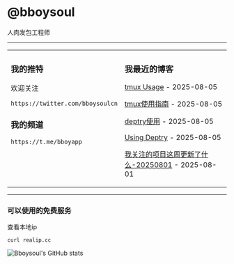 # @bboysoul

人肉发包工程师

---


<table>
<tr>
<td valign="top" width="50%">

### 我的推特

欢迎关注

`https://twitter.com/bboysoulcn`

### 我的频道

`https://t.me/bboyapp`

</td>
<td valign="top" width="50%">

### 我最近的博客

<!-- blog start -->
[tmux Usage](https://www.bboy.app/2025/08/05/tmux-usage/) - 2025-08-05

[tmux使用指南](https://www.bboy.app/2025/08/05/tmux%E4%BD%BF%E7%94%A8%E6%8C%87%E5%8D%97/) - 2025-08-05

[deptry使用](https://www.bboy.app/2025/08/05/deptry%E4%BD%BF%E7%94%A8/) - 2025-08-05

[Using Deptry](https://www.bboy.app/2025/08/05/using-deptry/) - 2025-08-05

[我关注的项目这周更新了什么-20250801](https://www.bboy.app/2025/08/01/%E6%88%91%E5%85%B3%E6%B3%A8%E7%9A%84%E9%A1%B9%E7%9B%AE%E8%BF%99%E5%91%A8%E6%9B%B4%E6%96%B0%E4%BA%86%E4%BB%80%E4%B9%88-20250801/) - 2025-08-01
<!-- blog end -->
</td>
</tr></table>

---


### 可以使用的免费服务

查看本地ip

`curl realip.cc`

![Bboysoul's GitHub stats](https://github-readme-stats.vercel.app/api?username=bboysoulcn&show_icons=true)




